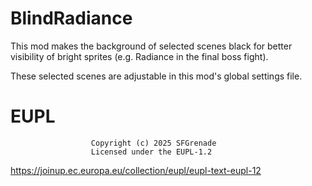 # BlindRadiance

This mod makes the background of selected scenes black for better visibility of bright sprites (e.g. Radiance in the final boss fight).

These selected scenes are adjustable in this mod's global settings file.

# EUPL
                      Copyright (c) 2025 SFGrenade
                      Licensed under the EUPL-1.2
https://joinup.ec.europa.eu/collection/eupl/eupl-text-eupl-12
